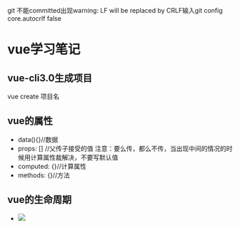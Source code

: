 git 不能committed出现warning: LF will be replaced by CRLF输入git config core.autocrlf false
# vue学习笔记
## vue-cli3.0生成项目
  vue create 项目名
## vue的属性
* data(){}//数据
* props: [] //父传子接受的值
  注意：要么传，都么不传，当出现中间的情况的时候用计算属性裁解决，不要写默认值
* computed: {}//计算属性
* methods: {}//方法


## vue的生命周期
* <img src="https://cn.vuejs.org/images/lifecycle.png" />
